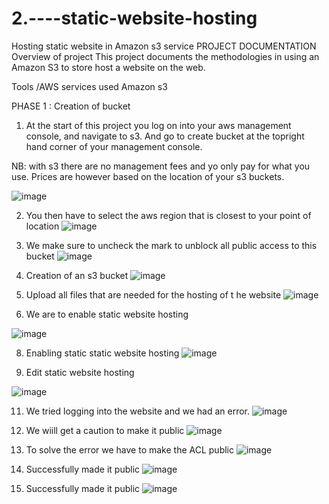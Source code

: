 # 2.----static-website-hosting
 Hosting static website in Amazon s3 service 
PROJECT DOCUMENTATION
Overview of project
This project documents the methodologies in using an Amazon S3 to store host a website on the web.

Tools /AWS services used
Amazon s3

PHASE 1 : Creation of bucket

1.	At the start of this project you log on into your aws management console,  and navigate to s3. And go to create bucket at the topright hand corner of your management console.
 
NB: with s3 there are no management fees and yo only pay for what you use. Prices are however based on the location of your s3 buckets.

![image](https://github.com/user-attachments/assets/669e03b5-0503-430b-a0fb-6c3ac16b810e)



2.	You then have to select the aws region that is closest to your point of location
   ![image](https://github.com/user-attachments/assets/a45e409e-915e-4eef-a2a4-eb961722e7ba)

 
4.	We make sure to uncheck the mark to unblock all public access to this bucket
 ![image](https://github.com/user-attachments/assets/e8da2e79-7720-45cb-b41e-a57abc23d6fb)







5.	Creation of an s3 bucket
 ![image](https://github.com/user-attachments/assets/6342c8c7-3881-4133-829b-0c6d34d145ad)

6.	Upload all files that are needed for the hosting of t he website
![image](https://github.com/user-attachments/assets/bc7207b1-fa07-44f0-a3b0-a1531f2b7290)


 


7.	We are to enable static website hosting
 
![image](https://github.com/user-attachments/assets/bf597c12-27bd-4864-895e-370ccc7c1e2a)


8.	Enabling static static website hosting
 ![image](https://github.com/user-attachments/assets/8b7b199b-315b-4b9e-95e3-faf2ef29df31)


9.	Edit static website hosting
    
 ![image](https://github.com/user-attachments/assets/0d1228c9-01b6-4266-b259-52a3c5e114a6)


11.	We tried logging into the website and we had an error.
 ![image](https://github.com/user-attachments/assets/c6c067d6-6856-49f4-956c-2ef6450e1cc1)


12.	We wiill get a caution to make it public
 ![image](https://github.com/user-attachments/assets/d2c28758-bfc3-45c1-bb43-2f62877e8cb2)


13.	 To solve the error we have to make the ACL public
 ![image](https://github.com/user-attachments/assets/5654385a-7f2b-4ee2-9011-b52137f429c9)

14.	Successfully made it public
 ![image](https://github.com/user-attachments/assets/59ecf7ba-95e9-4d71-afba-c5153feec885)


15.	Successfully made it public
    ![image](https://github.com/user-attachments/assets/76382235-dec4-47ef-9660-5b95466dbe87)

 





